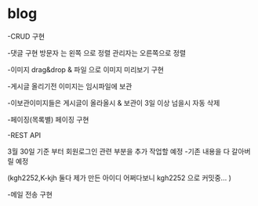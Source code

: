 # blog

-CRUD 구현

-댓글 구현 방문자 는 왼쪽 으로 정렬 관리자는 오른쪽으로 정렬 

-이미지 drag&drop & 파일 으로 이미지 미리보기 구현

-게시글 올리기전 이미지는 임시파일에 보관 

-이보관이미지들은  게시글이 올라올시 & 보관이 3일 이상 넘을시 자동 삭제 

-페이징(목록별) 페이징 구현

-REST API 

3월 30일 기준 부터 회원로그인 관련 부분을 추가 작업할 예정 -기존 내용을 다 갈아버릴 예정

(kgh2252,K-kjh 둘다 제가 만든 아이디 어쩌다보니 kgh2252 으로 커밋중... )

-메일 전송 구현  


